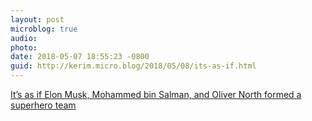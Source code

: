 ```yaml
---
layout: post
microblog: true
audio: 
photo: 
date: 2018-05-07 18:55:23 -0800
guid: http://kerim.micro.blog/2018/05/08/its-as-if.html
---
```

[It’s as if Elon Musk, Mohammed bin Salman, and Oliver North formed a superhero team](https://nplusonemag.com/online-only/online-only/were-the-good-guys-right/)

